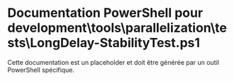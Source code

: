 # Documentation PowerShell pour development\tools\parallelization\tests\LongDelay-StabilityTest.ps1

Cette documentation est un placeholder et doit être générée par un outil PowerShell spécifique.
